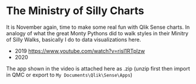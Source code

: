 # The Ministry of Silly Charts

It is November again, time to make some real fun with Qlik Sense charts. In analogy of what the great Monty Pythons did to walk styles in their Minitry of Silly Walks, basically I do to data visualizations here.

 - 2019 https://www.youtube.com/watch?v=risl1RTplzw
 - 2020 
 
 The app shown in the video is attached here as .zip (unzip first then import in QMC or export to `My Documents\Qlik\Sense\Apps`)
 
 
